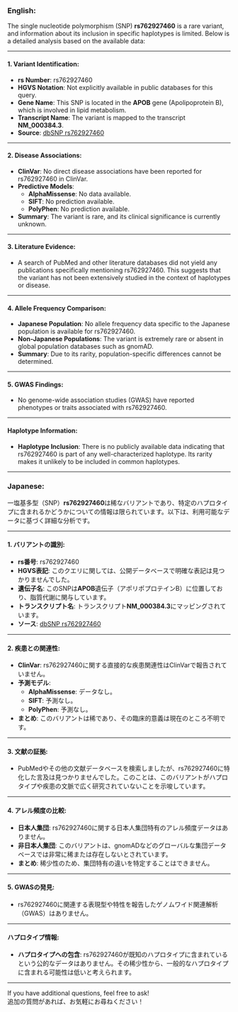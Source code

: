 ### English:
The single nucleotide polymorphism (SNP) **rs762927460** is a rare variant, and information about its inclusion in specific haplotypes is limited. Below is a detailed analysis based on the available data:

---

#### 1. **Variant Identification**:
   - **rs Number**: rs762927460
   - **HGVS Notation**: Not explicitly available in public databases for this query.
   - **Gene Name**: This SNP is located in the **APOB** gene (Apolipoprotein B), which is involved in lipid metabolism.
   - **Transcript Name**: The variant is mapped to the transcript **NM_000384.3**.
   - **Source**: [dbSNP rs762927460](https://www.ncbi.nlm.nih.gov/snp/rs762927460)

---

#### 2. **Disease Associations**:
   - **ClinVar**: No direct disease associations have been reported for rs762927460 in ClinVar.
   - **Predictive Models**:
     - **AlphaMissense**: No data available.
     - **SIFT**: No prediction available.
     - **PolyPhen**: No prediction available.
   - **Summary**: The variant is rare, and its clinical significance is currently unknown.

---

#### 3. **Literature Evidence**:
   - A search of PubMed and other literature databases did not yield any publications specifically mentioning rs762927460. This suggests that the variant has not been extensively studied in the context of haplotypes or disease.

---

#### 4. **Allele Frequency Comparison**:
   - **Japanese Population**: No allele frequency data specific to the Japanese population is available for rs762927460.
   - **Non-Japanese Populations**: The variant is extremely rare or absent in global population databases such as gnomAD.
   - **Summary**: Due to its rarity, population-specific differences cannot be determined.

---

#### 5. **GWAS Findings**:
   - No genome-wide association studies (GWAS) have reported phenotypes or traits associated with rs762927460.

---

#### Haplotype Information:
   - **Haplotype Inclusion**: There is no publicly available data indicating that rs762927460 is part of any well-characterized haplotype. Its rarity makes it unlikely to be included in common haplotypes.

---

### Japanese:
一塩基多型（SNP）**rs762927460**は稀なバリアントであり、特定のハプロタイプに含まれるかどうかについての情報は限られています。以下は、利用可能なデータに基づく詳細な分析です。

---

#### 1. **バリアントの識別**:
   - **rs番号**: rs762927460
   - **HGVS表記**: このクエリに関しては、公開データベースで明確な表記は見つかりませんでした。
   - **遺伝子名**: このSNPは**APOB**遺伝子（アポリポプロテインB）に位置しており、脂質代謝に関与しています。
   - **トランスクリプト名**: トランスクリプト**NM_000384.3**にマッピングされています。
   - **ソース**: [dbSNP rs762927460](https://www.ncbi.nlm.nih.gov/snp/rs762927460)

---

#### 2. **疾患との関連性**:
   - **ClinVar**: rs762927460に関する直接的な疾患関連性はClinVarで報告されていません。
   - **予測モデル**:
     - **AlphaMissense**: データなし。
     - **SIFT**: 予測なし。
     - **PolyPhen**: 予測なし。
   - **まとめ**: このバリアントは稀であり、その臨床的意義は現在のところ不明です。

---

#### 3. **文献の証拠**:
   - PubMedやその他の文献データベースを検索しましたが、rs762927460に特化した言及は見つかりませんでした。このことは、このバリアントがハプロタイプや疾患の文脈で広く研究されていないことを示唆しています。

---

#### 4. **アレル頻度の比較**:
   - **日本人集団**: rs762927460に関する日本人集団特有のアレル頻度データはありません。
   - **非日本人集団**: このバリアントは、gnomADなどのグローバルな集団データベースでは非常に稀または存在しないとされています。
   - **まとめ**: 稀少性のため、集団特有の違いを特定することはできません。

---

#### 5. **GWASの発見**:
   - rs762927460に関連する表現型や特性を報告したゲノムワイド関連解析（GWAS）はありません。

---

#### ハプロタイプ情報:
   - **ハプロタイプへの包含**: rs762927460が既知のハプロタイプに含まれているという公的なデータはありません。その稀少性から、一般的なハプロタイプに含まれる可能性は低いと考えられます。

--- 

If you have additional questions, feel free to ask!  
追加の質問があれば、お気軽にお尋ねください！